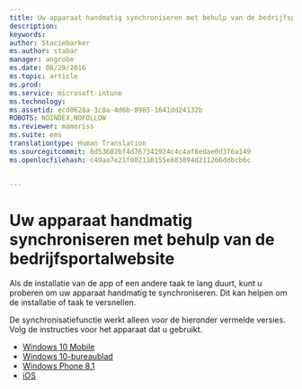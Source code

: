 ```yaml
---
title: Uw apparaat handmatig synchroniseren met behulp van de bedrijfsportalwebsite | Microsoft Intune
description: 
keywords: 
author: Staciebarker
ms.author: stabar
manager: angrobe
ms.date: 08/29/2016
ms.topic: article
ms.prod: 
ms.service: microsoft-intune
ms.technology: 
ms.assetid: ecd0628a-3c8a-4d6b-8985-1641dd24132b
ROBOTS: NOINDEX,NOFOLLOW
ms.reviewer: mamoriss
ms.suite: ems
translationtype: Human Translation
ms.sourcegitcommit: 6d53602bf4d767341924c4c4af8edae0d376a149
ms.openlocfilehash: c49aa7e21f002110155e883894d211266ddbcb6c


---
```



# Uw apparaat handmatig synchroniseren met behulp van de bedrijfsportalwebsite

Als de installatie van de app of een andere taak te lang duurt, kunt u proberen om uw apparaat handmatig te synchroniseren. Dit kan helpen om de installatie of taak te versnellen.

De synchronisatiefunctie werkt alleen voor de hieronder vermelde versies. Volg de instructies voor het apparaat dat u gebruikt.

* [Windows 10 Mobile](sync-your-device-manually-windows.md#windows-10-mobile)
* [Windows 10-bureaublad](sync-your-device-manually-windows.md#windows-10-desktop)
* [Windows Phone 8,1](sync-your-device-manually-windows.md#windows-phone-8-1)
* [iOS](sync-your-device-manually-ios.md)



<!--HONumber=Oct16_HO2-->


